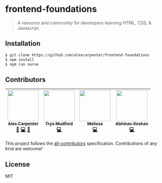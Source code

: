 # frontend-foundations

> A resource and community for developers learning HTML, CSS, & Javascript.

## Installation

```bash
$ git clone https://github.com/alexcarpenter/frontend-foundations
$ npm install
$ npm run serve
```

## Contributors

<!-- ALL-CONTRIBUTORS-LIST:START - Do not remove or modify this section -->
<!-- prettier-ignore -->
| [<img src="https://avatars1.githubusercontent.com/u/825855?v=4" width="100px;"/><br /><sub><b>Alex Carpenter</b></sub>](https://alexcarpenter.me)<br />[📖](https://github.com/alexcarpenter/frontend-foundations/commits?author=alexcarpenter "Documentation") [💻](https://github.com/alexcarpenter/frontend-foundations/commits?author=alexcarpenter "Code") [🤔](#ideas-alexcarpenter "Ideas, Planning, & Feedback") | [<img src="https://avatars3.githubusercontent.com/u/3533780?v=4" width="100px;"/><br /><sub><b>Trys Mudford</b></sub>](https://www.trysmudford.com)<br />[💻](https://github.com/alexcarpenter/frontend-foundations/commits?author=trys "Code") | [<img src="https://avatars3.githubusercontent.com/u/16426195?v=4" width="100px;"/><br /><sub><b>Melissa</b></sub>](http://codepen.io/meowwwls)<br />[💻](https://github.com/alexcarpenter/frontend-foundations/commits?author=meowwwls "Code") | [<img src="https://avatars0.githubusercontent.com/u/21352046?v=4" width="100px;"/><br /><sub><b>Abhinav Keshav</b></sub>](https://github.com/shoutoutloud)<br />[💻](https://github.com/alexcarpenter/frontend-foundations/commits?author=shoutoutloud "Code") |
| :---: | :---: | :---: | :---: |
<!-- ALL-CONTRIBUTORS-LIST:END -->

This project follows the [all-contributors](https://github.com/kentcdodds/all-contributors) specification. Contributions of any kind are welcome!

## License

MIT
